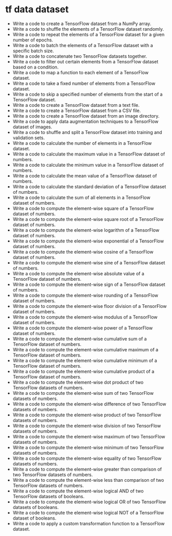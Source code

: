 # tf data dataset

- Write a code to create a TensorFlow dataset from a NumPy array.
- Write a code to shuffle the elements of a TensorFlow dataset randomly.
- Write a code to repeat the elements of a TensorFlow dataset for a given number of epochs.
- Write a code to batch the elements of a TensorFlow dataset with a specific batch size.
- Write a code to concatenate two TensorFlow datasets together.
- Write a code to filter out certain elements from a TensorFlow dataset based on a condition.
- Write a code to map a function to each element of a TensorFlow dataset.
- Write a code to take a fixed number of elements from a TensorFlow dataset.
- Write a code to skip a specified number of elements from the start of a TensorFlow dataset.
- Write a code to create a TensorFlow dataset from a text file.
- Write a code to create a TensorFlow dataset from a CSV file.
- Write a code to create a TensorFlow dataset from an image directory.
- Write a code to apply data augmentation techniques to a TensorFlow dataset of images.
- Write a code to shuffle and split a TensorFlow dataset into training and validation sets.
- Write a code to calculate the number of elements in a TensorFlow dataset.
- Write a code to calculate the maximum value in a TensorFlow dataset of numbers.
- Write a code to calculate the minimum value in a TensorFlow dataset of numbers.
- Write a code to calculate the mean value of a TensorFlow dataset of numbers.
- Write a code to calculate the standard deviation of a TensorFlow dataset of numbers.
- Write a code to calculate the sum of all elements in a TensorFlow dataset of numbers.
- Write a code to compute the element-wise square of a TensorFlow dataset of numbers.
- Write a code to compute the element-wise square root of a TensorFlow dataset of numbers.
- Write a code to compute the element-wise logarithm of a TensorFlow dataset of numbers.
- Write a code to compute the element-wise exponential of a TensorFlow dataset of numbers.
- Write a code to compute the element-wise cosine of a TensorFlow dataset of numbers.
- Write a code to compute the element-wise sine of a TensorFlow dataset of numbers.
- Write a code to compute the element-wise absolute value of a TensorFlow dataset of numbers.
- Write a code to compute the element-wise sign of a TensorFlow dataset of numbers.
- Write a code to compute the element-wise rounding of a TensorFlow dataset of numbers.
- Write a code to compute the element-wise floor division of a TensorFlow dataset of numbers.
- Write a code to compute the element-wise modulus of a TensorFlow dataset of numbers.
- Write a code to compute the element-wise power of a TensorFlow dataset of numbers.
- Write a code to compute the element-wise cumulative sum of a TensorFlow dataset of numbers.
- Write a code to compute the element-wise cumulative maximum of a TensorFlow dataset of numbers.
- Write a code to compute the element-wise cumulative minimum of a TensorFlow dataset of numbers.
- Write a code to compute the element-wise cumulative product of a TensorFlow dataset of numbers.
- Write a code to compute the element-wise dot product of two TensorFlow datasets of numbers.
- Write a code to compute the element-wise sum of two TensorFlow datasets of numbers.
- Write a code to compute the element-wise difference of two TensorFlow datasets of numbers.
- Write a code to compute the element-wise product of two TensorFlow datasets of numbers.
- Write a code to compute the element-wise division of two TensorFlow datasets of numbers.
- Write a code to compute the element-wise maximum of two TensorFlow datasets of numbers.
- Write a code to compute the element-wise minimum of two TensorFlow datasets of numbers.
- Write a code to compute the element-wise equality of two TensorFlow datasets of numbers.
- Write a code to compute the element-wise greater than comparison of two TensorFlow datasets of numbers.
- Write a code to compute the element-wise less than comparison of two TensorFlow datasets of numbers.
- Write a code to compute the element-wise logical AND of two TensorFlow datasets of booleans.
- Write a code to compute the element-wise logical OR of two TensorFlow datasets of booleans.
- Write a code to compute the element-wise logical NOT of a TensorFlow dataset of booleans.
- Write a code to apply a custom transformation function to a TensorFlow dataset.
